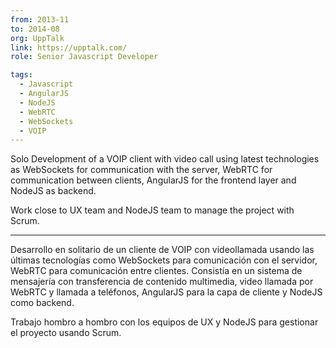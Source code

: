 ```yaml
---
from: 2013-11
to: 2014-08
org: UppTalk
link: https://upptalk.com/
role: Senior Javascript Developer

tags:
  - Javascript
  - AngularJS
  - NodeJS
  - WebRTC
  - WebSockets
  - VOIP
---
```


Solo Development of a VOIP client with video call using latest technologies as WebSockets for communication with the server, WebRTC for communication between clients, AngularJS for the frontend layer and NodeJS as backend.

Work close to UX team and NodeJS team to manage the project with Scrum.

---

Desarrollo en solitario de un cliente de VOIP con videollamada usando las últimas tecnologías como WebSockets para comunicación con el servidor, WebRTC para comunicación entre clientes.
Consistía en un sistema de mensajería con transferencia de contenido multimedia, video llamada por WebRTC y llamada a teléfonos, AngularJS para la capa de cliente y NodeJS como backend.

Trabajo hombro a hombro con los equipos de UX y NodeJS para gestionar el proyecto usando Scrum.
